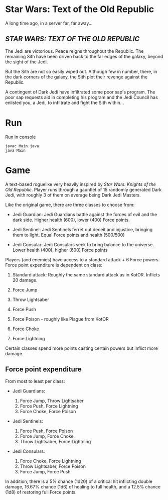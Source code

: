 # Star Wars: Text of the Old Republic

A long time ago, in a server far, far away...

## _STAR WARS: TEXT OF THE OLD REPUBLIC_

The Jedi are victorious. Peace reigns throughout the Republic. The remaining Sith have been driven back to the far edges of the galaxy, beyond the sight of the Jedi.

But the Sith are not so easily wiped out. Although few in number, there, in the dark corners of the galaxy, the Sith plot their revenge against the Republic.

A contingent of Dark Jedi have infiltrated some poor sap's program. The poor sap requests aid in completing his program and the Jedi Council has enlisted you, a Jedi, to infiltrate and fight the Sith within...

# Run

Run in console

```console
javac Main.java
java Main
```

# Game
A text-based roguelike very heavily inspired by _Star Wars: Knights of the Old Republic_. Player runs through a gauntlet of 15 randomly generated Dark Jedi, with roughly 3 of them on average being Dark Jedi Masters.

Like the original game, there are three classes to choose from: 

* Jedi Guardian: Jedi Guardians battle against the forces of evil and the dark side. Higher health (600), lower (400) Force points.

* Jedi Sentinel: Jedi Sentinels ferret out deceit and injustice, bringing them to light. Equal Force points and health (500/500)

* Jedi Consular: Jedi Consulars seek to bring balance to the universe. Lower health (400), higher (600) Force points

Players (and enemies) have access to a standard attack + 6 Force powers. Force point expenditure is dependent on class: 

1. Standard attack: Roughly the same standard attack as in KotOR. Inflicts 20 damage.

2. Force Jump

3. Throw Lightsaber

4. Force Push

5. Force Poison - roughly like Plague from KotOR

6. Force Choke

7. Force Lightning

Certain classes spend more points casting certain powers but inflict more damage.

## Force point expenditure

From most to least per class:

* Jedi Guardians:
    
    1. Force Jump, Throw Lightsaber
    2. Force Push, Force Lightning
    3. Force Choke, Force Poison

* Jedi Sentinels:

    1. Force Push, Force Poison
    2. Force Jump, Force Choke
    3. Throw Lightsaber, Force Lightning

* Jedi Consulars:

    1. Force Choke, Force Lightning
    2. Throw Lightsaber, Force Poison
    3. Force Jump, Force Push

In addition, there is a 5% chance (1d20) of a critical hit inflicting double damage, 16.67% chance (1d6) of healing to full health, and a 12.5% chance (1d8) of restoring full Force points.